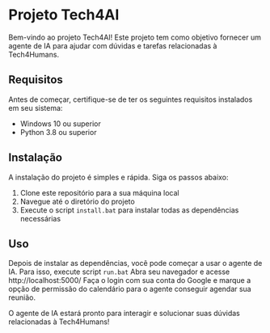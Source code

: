 
# Projeto Tech4AI

Bem-vindo ao projeto Tech4AI! Este projeto tem como objetivo fornecer um agente de IA para ajudar com dúvidas e tarefas relacionadas à Tech4Humans.


## Requisitos

Antes de começar, certifique-se de ter os seguintes requisitos instalados em seu sistema:

- Windows 10 ou superior
- Python 3.8 ou superior

## Instalação

A instalação do projeto é simples e rápida. Siga os passos abaixo:

1. Clone este repositório para a sua máquina local
2. Navegue até o diretório do projeto
3. Execute o script `install.bat` para instalar todas as dependências necessárias

## Uso

Depois de instalar as dependências, você pode começar a usar o agente de IA. Para isso, execute script `run.bat`
Abra seu navegador e acesse http://localhost:5000/
Faça o login com sua conta do Google e marque a opção de permissão do calendário para o agente conseguir agendar sua reunião.

O agente de IA estará pronto para interagir e solucionar suas dúvidas relacionadas à Tech4Humans!